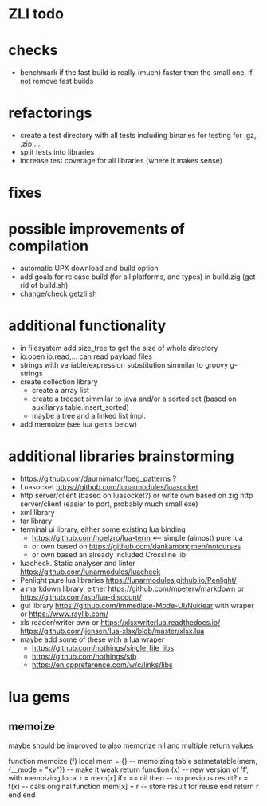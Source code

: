 # ZLI todo

# checks
* benchmark if the fast build is really (much) faster then the small one, if not remove fast builds

# refactorings
* create a test directory with all tests including binaries for testing for .gz, ,zip,...
* split tests into libraries
* increase test coverage for all libraries (where it makes sense)

# fixes

# possible improvements of compilation
* automatic UPX download and build option
* add goals for release build (for all platforms, and types) in build.zig (get rid of build.sh)
* change/check getzli.sh

# additional functionality
* in filesystem add size_tree to get the size of whole directory
* io.open io.read,... can read payload files
* strings with variable/expression substitution simmilar to groovy g-strings
* create collection library
  * create a array list
  * create a treeset simmilar to java and/or a sorted set (based on auxiliarys table.insert_sorted)
  * maybe a tree and a linked list impl.
* add memoize (see lua gems below)
  
# additional libraries brainstorming
* https://github.com/daurnimator/lpeg_patterns ?
* Luasocket https://github.com/lunarmodules/luasocket
* http server/client (based on luasocket?) or write own based on zig http server/client (easier to port, probably much small exe)
* xml library
* tar library
* terminal ui library, either some existing lua binding
    * https://github.com/hoelzro/lua-term <-- simple (almost) pure lua
    * or own based on https://github.com/dankamongmen/notcurses
    * or own based an already included Crossline lib
* luacheck. Static analyser and linter https://github.com/lunarmodules/luacheck
* Penlight pure lua libraries https://lunarmodules.github.io/Penlight/
* a markdown library. either https://github.com/mpeterv/markdown or https://github.com/asb/lua-discount/
* gui library https://github.com/Immediate-Mode-UI/Nuklear with wraper or https://www.raylib.com/ 
* xls reader/writer own or https://xlsxwriterlua.readthedocs.io/ https://github.com/jjensen/lua-xlsx/blob/master/xlsx.lua
* maybe add some of these with a lua wraper
    * https://github.com/nothings/single_file_libs
    * https://github.com/nothings/stb
    * https://en.cppreference.com/w/c/links/libs

# lua gems

## memoize 
maybe should be improved to also memorize nil and multiple return values

function memoize (f)
    local mem = {} -- memoizing table
    setmetatable(mem, {__mode = "kv"}) -- make it weak
    return function (x) -- new version of ’f’, with memoizing
        local r = mem[x]
        if r == nil then -- no previous result?
            r = f(x) -- calls original function
            mem[x] = r -- store result for reuse
        end
        return r
    end
end

